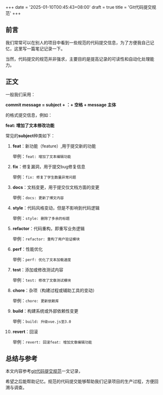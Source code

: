 +++
date = '2025-01-10T00:45:43+08:00'
draft = true
title = 'Git代码提交规范'
+++
## 前言
我们常常可以在别人的项目中看到一些规范的代码提交信息，为了方便我自己记忆，这里写一篇笔记记录一下。

当然，代码提交的规范并非强求，主要目的是提高记录的可读性和自动化处理能力。

## 正文
一般我们采用：

**commit message = subject + ：+ 空格 + message 主体**

的格式提交信息，例如：

**feat: 增加了文本修改功能**

常见的**subject**种类如下：

1. **feat**：新功能（feature）,用于提交新的功能
    
    举例：`feat: 增加了文本编辑功能`

2. **fix**：修复漏洞，用于提交bug修复信息

    举例：`fix: 修复了学生数量异常问题`   
3. **docs**：文档变更，用于提交仅文档方面的变更
 
    举例：`docs: 更新了博文内容`

4. **style**：代码风格变动，但是不影响到代码逻辑

    举例：`style: 删除了多余的标题`

5. **refactor**：代码重构，即重写业务逻辑

    举例：`refactor: 重构了用户验证模块`

6. **perf**：性能优化

    举例：`perf: 优化了文本加载速度`

7. **test**：添加或修改测试内容

    举例：`test: 修改了文章测试模块`

8. **chore**：杂项（构建过程或辅助工具的变动）

    举例：`chore: 更新依赖库`

9. **build**：构建系统或外部依赖性变更

    举例：`build: 升级vue.js至3.0`

10. **revert**：回滚

    举例：`revert: 回滚feat: 增加文章编辑功能`

## 总结与参考
本文内容参考[git代码提交规范](https://blog.csdn.net/chenyajundd/article/details/139322838)一文记录，

希望之后能帮助记忆。规范的代码提交能够帮助我们记录项目的生产过程，方便回溯与调查。